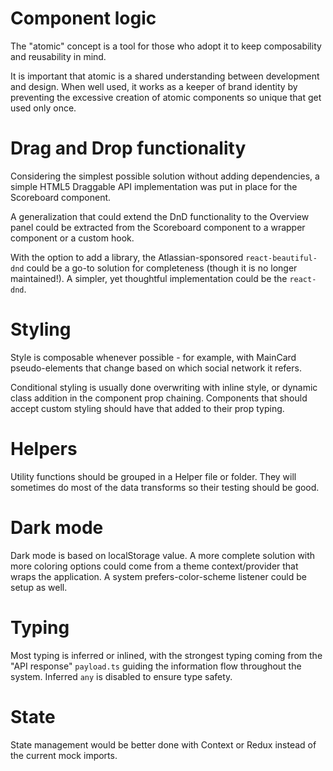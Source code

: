 # Component logic
The "atomic" concept is a tool for those who adopt it to keep composability and reusability in mind.

It is important that atomic is a shared understanding between development and design. When well used, it works as a keeper of brand identity by preventing the excessive creation of atomic components so unique that get used only once.

# Drag and Drop functionality
Considering the simplest possible solution without adding dependencies, a simple HTML5 Draggable API implementation was put in place for the Scoreboard component.

A generalization that could extend the DnD functionality to the Overview panel could be extracted from the Scoreboard component to a wrapper component or a custom hook. 

With the option to add a library, the Atlassian-sponsored `react-beautiful-dnd` could be a go-to solution for completeness (though it is no longer maintained!). A simpler, yet thoughtful implementation could be the `react-dnd`.

# Styling
Style is composable whenever possible - for example, with MainCard pseudo-elements that change based on which social network it refers.

Conditional styling is usually done overwriting with inline style, or dynamic class addition in the component prop chaining. Components that should accept custom styling should have that added to their prop typing.

# Helpers
Utility functions should be grouped in a Helper file or folder. They will sometimes do most of the data transforms so their testing should be good.

# Dark mode
Dark mode is based on localStorage value.
A more complete solution with more coloring options could come from a theme context/provider that wraps the application.
A system prefers-color-scheme listener could be setup as well.

# Typing
Most typing is inferred or inlined, with the strongest typing coming from the "API response" `payload.ts` guiding the information flow throughout the system. Inferred `any` is disabled to ensure type safety.

# State
State management would be better done with Context or Redux instead of the current mock imports.